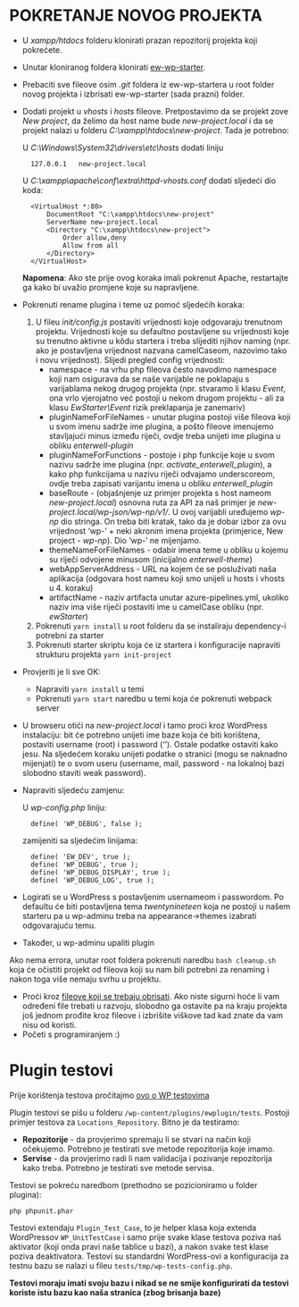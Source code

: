 # POKRETANJE NOVOG PROJEKTA

- U *xampp/htdocs* folderu klonirati prazan repozitorij projekta koji pokrećete.
- Unutar kloniranog foldera klonirati [ew-wp-starter](https://enterwell.visualstudio.com/WordPress%20starter/_git/ew-wp-starter).
- Prebaciti sve fileove osim *.git* foldera iz ew-wp-startera u root folder novog projekta i izbrisati ew-wp-starter (sada prazni) folder.
- Dodati projekt u *vhosts* i *hosts* fileove. Pretpostavimo da se projekt zove *New project*, da želimo da host name bude *new-project.local* i da se projekt nalazi u folderu *C:\xampp\htdocs\new-project*. Tada je potrebno:

    U *C:\Windows\System32\drivers\etc\hosts* dodati liniju    

        127.0.0.1	new-project.local

    U *C:\xampp\apache\conf\extra\httpd-vhosts.conf* dodati sljedeći dio koda:

        <VirtualHost *:80>                            
            DocumentRoot "C:\xampp\htdocs\new-project"                
            ServerName new-project.local                          
            <Directory "C:\xampp\htdocs\new-project">          
                Order allow,deny    
                Allow from all 
            </Directory>
        </VirtualHost>
        
    **Napomena**: Ako ste prije ovog koraka imali pokrenut Apache, restartajte ga kako bi uvažio promjene koje su napravljene.

- Pokrenuti rename plugina i teme uz pomoć sljedećih koraka:
    1. U fileu *init/config.js* postaviti vrijednosti koje odgovaraju trenutnom projektu. Vrijednosti koje su defaultno postavljene su vrijednosti koje su trenutno aktivne u kôdu startera i treba slijediti njihov naming (npr. ako je postavljena vrijednost nazvana camelCaseom, nazovimo tako i novu vrijednost). Slijedi pregled config vrijednosti:
        - namespace - na vrhu php fileova često navodimo namespace koji nam osigurava da se naše varijable ne poklapaju s varijablama nekog drugog projekta (npr. stvaramo li klasu *Event*, ona vrlo vjerojatno već postoji u nekom drugom projektu - ali za klasu *EwStarter\Event* rizik preklapanja je zanemariv)
        - pluginNameForFileNames - unutar plugina postoji više fileova koji u svom imenu sadrže ime plugina, a pošto fileove imenujemo stavljajući minus između riječi, ovdje treba unijeti ime plugina u obliku *enterwell-plugin*
        - pluginNameForFunctions - postoje i php funkcije koje u svom nazivu sadrže ime plugina (npr. *activate_enterwell_plugin*), a kako php funkcijama u nazivu riječi odvajamo underscoreom, ovdje treba zapisati varijantu imena u obliku *enterwell_plugin*
        - baseRoute - (objašnjenje uz primjer projekta s host nameom *new-project.local*) osnovna ruta za API za naš primjer je *new-project.local/wp-json/wp-np/v1/*. U ovoj varijabli uređujemo *wp-np* dio stringa. On treba biti kratak, tako da je dobar izbor za ovu vrijednost ‘wp-’ + neki akronim imena projekta (primjerice, New project - *wp-np*). Dio ‘wp-’ ne mijenjamo.
        - themeNameForFileNames - odabir imena teme u obliku u kojemu su riječi odvojene minusom (inicijalno *enterwell-theme*)
        - webAppServerAddress - URL na kojem će se posluživati naša aplikacija (odgovara host nameu koji smo unijeli u hosts i vhosts u 4. koraku)
        - artifactName - naziv artifacta unutar azure-pipelines.yml, ukoliko naziv ima više riječi postaviti ime u camelCase obliku (npr. *ewStarter*)
    2. Pokrenuti `yarn install` u root folderu da se instaliraju dependency-i potrebni za starter
    3. Pokrenuti starter skriptu koja će iz startera i konfiguracije napraviti strukturu projekta `yarn init-project`
        
- Provjeriti je li sve OK:
    - Napraviti `yarn install` u temi
    - Pokrenuti `yarn start` naredbu u temi koja će pokrenuti webpack server
- U browseru otići na *new-project.local* i tamo proći kroz WordPress instalaciju: bit će potrebno unijeti ime baze koja će biti korištena, postaviti username (root) i password (‘’). Ostale podatke ostaviti kako jesu. Na sljedećem koraku unijeti podatke o stranici (mogu se naknadno mijenjati) te o svom useru (username, mail, password - na lokalnoj bazi slobodno staviti weak password).
- Napraviti sljedeću zamjenu:

    U *wp-config.php* liniju:

        define( 'WP_DEBUG', false );

    zamijeniti sa sljedećim linijama:

        define( 'EW_DEV', true );
        define( 'WP_DEBUG', true );
        define( 'WP_DEBUG_DISPLAY', true );
        define( 'WP_DEBUG_LOG', true );
- Logirati se u WordPress s postavljenim usernameom i passwordom. Po defaultu će biti postavljena tema *twentynineteen* koja ne postoji u našem starteru pa u wp-adminu treba na appearance->themes izabrati odgovarajuću temu.
- Također, u wp-adminu upaliti plugin

Ako nema errora, unutar root foldera pokrenuti naredbu `bash cleanup.sh` koja će očistiti projekt od fileova koji su nam bili potrebni za renaming i nakon toga više nemaju svrhu u projektu.
- Proći kroz [fileove koji se trebaju obrisati](https://enterwell.visualstudio.com/WordPress%20starter/_git/ew-wp-starter?path=%2Ffiles-to-delete.txt&version=GBdev.readme). Ako niste sigurni hoće li vam određeni file trebati u razvoju, slobodno ga ostavite pa na kraju projekta još jednom prođite kroz fileove i izbrišite viškove tad kad znate da vam nisu od koristi.
- Početi s programiranjem :)

# Plugin testovi
Prije korištenja testova pročitajmo [ovo o WP testovima](https://make.wordpress.org/cli/handbook/misc/plugin-unit-tests/)

Plugin testovi se pišu u folderu `/wp-content/plugins/ewplugin/tests`. Postoji primjer testova
za `Locations_Repository`. Bitno je da testiramo:
- **Repozitorije** - da provjerimo spremaju li se stvari na način koji očekujemo. Potrebno je testirati
sve metode repozitorija koje imamo.
- **Servise** - da provjerimo radi li nam validacija i pozivanje repozitorija kako treba. Potrebno je
testirati sve metode servisa.

Testovi se pokreću naredbom (prethodno se pozicioniramo u folder plugina):
```
php phpunit.phar
```

Testovi extendaju `Plugin_Test_Case`, to je helper klasa koja extenda WordPressov `WP_UnitTestCase` i samo
prije svake klase testova poziva naš aktivator (koji onda pravi naše tablice u bazi), a nakon svake test
klase poziva deaktivatora.
Testovi su standardni WordPress-ovi a konfiguracija za testnu bazu se nalazi u fileu 
`tests/tmp/wp-tests-config.php`.

**Testovi moraju imati svoju bazu i nikad se ne smije konfigurirati da testovi koriste istu bazu kao naša stranica
(zbog brisanja baze)**

